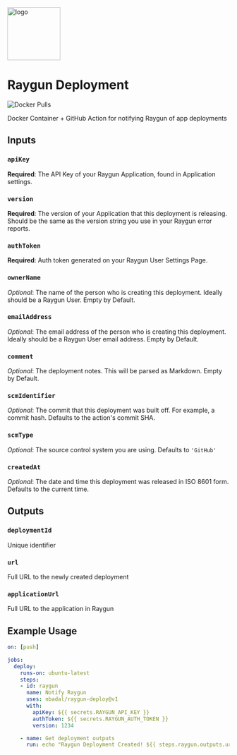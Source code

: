 <img src="https://user-images.githubusercontent.com/394812/106365554-30c53800-62eb-11eb-89b3-0a9814ccd5ec.jpg" alt="logo" width="120" />

# Raygun Deployment

![Docker Pulls](https://img.shields.io/docker/pulls/nbadal/raygun-deployment?logo=docker)

Docker Container + GitHub Action for notifying Raygun of app deployments

## Inputs
### `apiKey`
**Required**: The API Key of your Raygun Application, found in Application settings.

### `version`
**Required**: The version of your Application that this deployment is releasing. Should be the same as the version string you use in your Raygun error reports.

### `authToken`
**Required**: Auth token generated on your Raygun User Settings Page.

### `ownerName`
_Optional_: The name of the person who is creating this deployment. Ideally should be a Raygun User. Empty by Default.

### `emailAddress`
_Optional_: The email address of the person who is creating this deployment. Ideally should be a Raygun User email address. Empty by Default.

### `comment`
_Optional_: The deployment notes. This will be parsed as Markdown. Empty by Default.

### `scmIdentifier`
_Optional_: The commit that this deployment was built off. For example, a commit hash. Defaults to the action's commit SHA.

### `scmType`
_Optional_: The source control system you are using. Defaults to `'GitHub'`

### `createdAt`
_Optional_: The date and time this deployment was released in ISO 8601 form. Defaults to the current time.

## Outputs
### `deploymentId`
Unique identifier

### `url`
Full URL to the newly created deployment

### `applicationUrl`
Full URL to the application in Raygun

## Example Usage
```yml
on: [push]

jobs:
  deploy:
    runs-on: ubuntu-latest
    steps:
    - id: raygun
      name: Notify Raygun
      uses: nbadal/raygun-deploy@v1
      with:
        apiKey: ${{ secrets.RAYGUN_API_KEY }}
        authToken: ${{ secrets.RAYGUN_AUTH_TOKEN }}
        version: 1234

    - name: Get deployment outputs
      run: echo "Raygun Deployment Created! ${{ steps.raygun.outputs.url }}"
```
